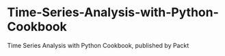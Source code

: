 # Time-Series-Analysis-with-Python-Cookbook

Time Series Analysis with Python Cookbook, published by Packt

